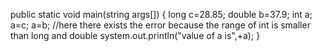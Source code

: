 public static void main(string args[])
{
long c=28.85;
double b=37.9;
int a;
a=c;
a=b;
//here there exists the error because the range of int is smaller than long and double
system.out.println("value of a is",+a);
}
